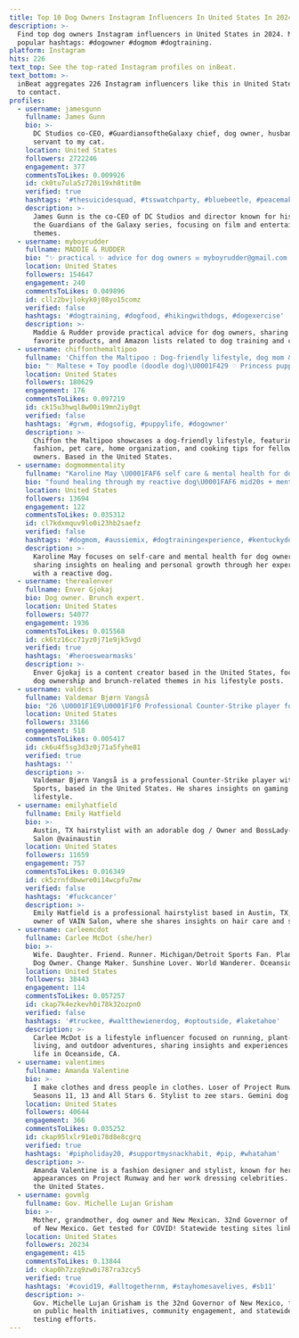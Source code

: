 ```yaml
---
title: Top 10 Dog Owners Instagram Influencers In United States In 2024
description: >-
  Find top dog owners Instagram influencers in United States in 2024. Most
  popular hashtags: #dogowner #dogmom #dogtraining.
platform: Instagram
hits: 226
text_top: See the top-rated Instagram profiles on inBeat.
text_bottom: >-
  inBeat aggregates 226 Instagram influencers like this in United States for you
  to contact.
profiles:
  - username: jamesgunn
    fullname: James Gunn
    bio: >-
      DC Studios co-CEO, #GuardiansoftheGalaxy chief, dog owner, husband,
      servant to my cat.
    location: United States
    followers: 2722246
    engagement: 377
    commentsToLikes: 0.009926
    id: ck0tu7ula5z720i19xh8tit0m
    verified: true
    hashtags: '#thesuicidesquad, #tsswatchparty, #bluebeetle, #peacemaker'
    description: >-
      James Gunn is the co-CEO of DC Studios and director known for his work on
      the Guardians of the Galaxy series, focusing on film and entertainment
      themes.
  - username: myboyrudder
    fullname: MADDIE & RUDDER
    bio: "✨ practical ✨ advice for dog owners ✉️ myboyrudder@gmail.com \U0001F447\U0001F3FB codes + favorite products + amazon lists"
    location: United States
    followers: 154647
    engagement: 240
    commentsToLikes: 0.049896
    id: cllz2bvjlokyk0j08yo15comz
    verified: false
    hashtags: '#dogtraining, #dogfood, #hikingwithdogs, #dogexercise'
    description: >-
      Maddie & Rudder provide practical advice for dog owners, sharing codes,
      favorite products, and Amazon lists related to dog training and care.
  - username: chiffonthemaltipoo
    fullname: 'Chiffon the Maltipoo : Dog-friendly lifestyle, dog mom & fashion'
    bio: "♡ Maltese + Toy poodle (doodle dog)\U0001F429 ♡ Princess puppy ♡ Cuteness • Fashionista • Dog owner ♡ Organization • Cooking • Pet-friendly home ♡ \U0001F4CDNY"
    location: United States
    followers: 180629
    engagement: 176
    commentsToLikes: 0.097219
    id: ck15u3hwql8w00i19mn2iy8gt
    verified: false
    hashtags: '#grwm, #dogsofig, #puppylife, #dogowner'
    description: >-
      Chiffon the Maltipoo showcases a dog-friendly lifestyle, featuring
      fashion, pet care, home organization, and cooking tips for fellow dog
      owners. Based in the United States.
  - username: dogmommentality
    fullname: "Karoline May \U0001FAF6 self care & mental health for dog moms"
    bio: "found healing through my reactive dog\U0001FAF6 mid20s + mental health + dog owner \U0001F4CDtouchin trees in kentucky journal & podcast\U0001F517⤵️ \U0001F48Ccollab@dogmommentality.com"
    location: United States
    followers: 13694
    engagement: 122
    commentsToLikes: 0.035312
    id: cl7kdxmquv9lo0i23hb2saefz
    verified: false
    hashtags: '#dogmom, #aussiemix, #dogtrainingexperience, #kentuckydog'
    description: >-
      Karoline May focuses on self-care and mental health for dog owners,
      sharing insights on healing and personal growth through her experiences
      with a reactive dog.
  - username: therealenver
    fullname: Enver Gjokaj
    bio: Dog owner. Brunch expert.
    location: United States
    followers: 54077
    engagement: 1936
    commentsToLikes: 0.015568
    id: ck6tz16cc71yz0j71e9jk5vgd
    verified: true
    hashtags: '#heroeswearmasks'
    description: >-
      Enver Gjokaj is a content creator based in the United States, focusing on
      dog ownership and brunch-related themes in his lifestyle posts.
  - username: valdecs
    fullname: Valdemar Bjørn Vangså
    bio: "26 \U0001F1E9\U0001F1F0 Professional Counter-Strike player for @ogesports \U0001F579 Dog owner \U0001F436 C63S \U0001F3CE"
    location: United States
    followers: 33166
    engagement: 518
    commentsToLikes: 0.005417
    id: ck6u4f5sg3d3z0j71a5fyhe81
    verified: true
    hashtags: ''
    description: >-
      Valdemar Bjørn Vangså is a professional Counter-Strike player with OGE
      Sports, based in the United States. He shares insights on gaming and his
      lifestyle.
  - username: emilyhatfield
    fullname: Emily Hatfield
    bio: >-
      Austin, TX hairstylist with an adorable dog / Owner and BossLady- VAIN
      Salon @vainaustin
    location: United States
    followers: 11659
    engagement: 757
    commentsToLikes: 0.016349
    id: ck5zrnfdbwwre0i14wcpfu7mw
    verified: false
    hashtags: '#fuckcancer'
    description: >-
      Emily Hatfield is a professional hairstylist based in Austin, TX, and the
      owner of VAIN Salon, where she shares insights on hair care and styling.
  - username: carleemcdot
    fullname: Carlee McDot (she/her)
    bio: >-
      Wife. Daughter. Friend. Runner. Michigan/Detroit Sports Fan. Plant-Based.
      Dog Owner. Change Maker. Sunshine Lover. World Wanderer. Oceanside, CA
    location: United States
    followers: 38443
    engagement: 114
    commentsToLikes: 0.057257
    id: ckap7k4ezkevh0i78k32ozpn0
    verified: false
    hashtags: '#truckee, #waltthewienerdog, #optoutside, #laketahoe'
    description: >-
      Carlee McDot is a lifestyle influencer focused on running, plant-based
      living, and outdoor adventures, sharing insights and experiences from her
      life in Oceanside, CA.
  - username: valentimes
    fullname: Amanda Valentine
    bio: >-
      I make clothes and dress people in clothes. Loser of Project Runway
      Seasons 11, 13 and All Stars 6. Stylist to zee stars. Gemini dog owner.
    location: United States
    followers: 40644
    engagement: 366
    commentsToLikes: 0.035252
    id: ckap95lxlr91e0i78d8e8cgrq
    verified: true
    hashtags: '#pipholiday20, #supportmysnackhabit, #pip, #whataham'
    description: >-
      Amanda Valentine is a fashion designer and stylist, known for her
      appearances on Project Runway and her work dressing celebrities. Based in
      the United States.
  - username: govmlg
    fullname: Gov. Michelle Lujan Grisham
    bio: >-
      Mother, grandmother, dog owner and New Mexican. 32nd Governor of the State
      of New Mexico. Get tested for COVID! Statewide testing sites linked below:
    location: United States
    followers: 20234
    engagement: 415
    commentsToLikes: 0.13844
    id: ckap0h7zzq9zw0i787ra3zcy5
    verified: true
    hashtags: '#covid19, #alltogethernm, #stayhomesavelives, #sb11'
    description: >-
      Gov. Michelle Lujan Grisham is the 32nd Governor of New Mexico, focusing
      on public health initiatives, community engagement, and statewide COVID-19
      testing efforts.
---
```


